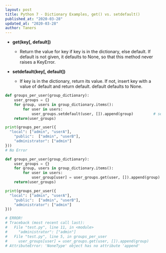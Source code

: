 ```yaml
---
layout: post
title: Python 7 - Dictionary Examples, get() vs. setdefault()
published_at: "2020-03-28"
updated_at: "2020-03-28"
author: Taners
---
```


- **get(key[, default])**
  - Return the value for key if key is in the dictionary, else default. If default is not given, it defaults to None, so that this method never raises a KeyError.

- **setdefault(key[, default])**
  - If key is in the dictionary, return its value. If not, insert key with a value of default and return default. default defaults to None.

```python
def groups_per_user(group_dictionary):
    user_groups = {}
    for group, users in group_dictionary.items():
        for user in users:
            user_groups.setdefault(user, []).append(group)         # setdefault()
    return(user_groups)

print(groups_per_user({
  "local": ["admin", "userA"],
	"public":  ["admin", "userB"],
	"administrator": ["admin"] 
}))
# No Error
```

```python
def groups_per_user(group_dictionary):
    user_groups = {}
    for group, users in group_dictionary.items():
        for user in users:
            user_group[user] = user_groups.get(user, []).append(group)  # get()
    return(user_groups)

print(groups_per_user({
  "local": ["admin", "userA"],
	"public":  ["admin", "userB"],
	"administrator": ["admin"] 
}))

# ERROR!
# Traceback (most recent call last):
#   File "test.py", line 11, in <module>
#     "administrator": ["admin"] 
#   File "test.py", line 5, in groups_per_user
#     user_groups[user] = user_groups.get(user, []).append(group)
# AttributeError: 'NoneType' object has no attribute 'append'

```